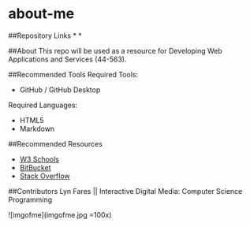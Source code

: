 # about-me

##Repository Links
* 
*

##About
This repo will be used as a resource for Developing Web Applications and Services (44-563).

##Recommended Tools
Required Tools:
* GitHub / GitHub Desktop

Required Languages:
* HTML5
* Markdown

##Recommended Resources
* [W3 Schools](https://www.w3schools.com/html/default.asp)
* [BitBucket](https://bitbucket.org/)
* [Stack Overflow](https://stackoverflow.com/)

##Contributors
Lyn Fares || Interactive Digital Media: Computer Science Programming

![imgofme](imgofme.jpg =100x)